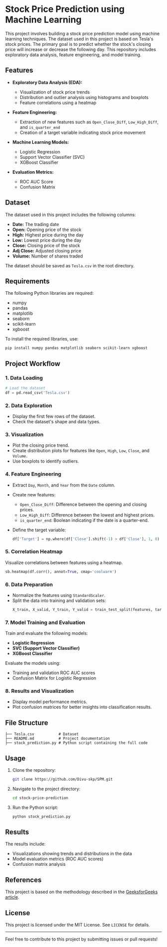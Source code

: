 # Stock Price Prediction using Machine Learning

This project involves building a stock price prediction model using machine learning techniques. The dataset used in this project is based on Tesla's stock prices. The primary goal is to predict whether the stock's closing price will increase or decrease the following day. This repository includes exploratory data analysis, feature engineering, and model training.

## Features
- **Exploratory Data Analysis (EDA):**
  - Visualization of stock price trends
  - Distribution and outlier analysis using histograms and boxplots
  - Feature correlations using a heatmap

- **Feature Engineering:**
  - Extraction of new features such as `Open_Close_Diff`, `Low_High_Diff`, and `is_quarter_end`
  - Creation of a target variable indicating stock price movement

- **Machine Learning Models:**
  - Logistic Regression
  - Support Vector Classifier (SVC)
  - XGBoost Classifier

- **Evaluation Metrics:**
  - ROC AUC Score
  - Confusion Matrix

## Dataset
The dataset used in this project includes the following columns:
- **Date:** The trading date
- **Open:** Opening price of the stock
- **High:** Highest price during the day
- **Low:** Lowest price during the day
- **Close:** Closing price of the stock
- **Adj Close:** Adjusted closing price
- **Volume:** Number of shares traded

The dataset should be saved as `Tesla.csv` in the root directory.

## Requirements
The following Python libraries are required:
- numpy
- pandas
- matplotlib
- seaborn
- scikit-learn
- xgboost

To install the required libraries, use:
```bash
pip install numpy pandas matplotlib seaborn scikit-learn xgboost
```

## Project Workflow

### 1. Data Loading
```python
# Load the dataset
df = pd.read_csv('Tesla.csv')
```

### 2. Data Exploration
- Display the first few rows of the dataset.
- Check the dataset's shape and data types.

### 3. Visualization
- Plot the closing price trend.
- Create distribution plots for features like `Open`, `High`, `Low`, `Close`, and `Volume`.
- Use boxplots to identify outliers.

### 4. Feature Engineering
- Extract `Day`, `Month`, and `Year` from the `Date` column.
- Create new features:
  - `Open_Close_Diff`: Difference between the opening and closing prices.
  - `Low_High_Diff`: Difference between the lowest and highest prices.
  - `is_quarter_end`: Boolean indicating if the date is a quarter-end.

- Define the target variable:
  ```python
  df['Target'] = np.where(df['Close'].shift(-1) > df['Close'], 1, 0)
  ```

### 5. Correlation Heatmap
Visualize correlations between features using a heatmap.
```python
sb.heatmap(df.corr(), annot=True, cmap='coolwarm')
```

### 6. Data Preparation
- Normalize the features using `StandardScaler`.
- Split the data into training and validation sets:
  ```python
  X_train, X_valid, Y_train, Y_valid = train_test_split(features, target, test_size=0.1, random_state=2022)
  ```

### 7. Model Training and Evaluation
Train and evaluate the following models:
- **Logistic Regression**
- **SVC (Support Vector Classifier)**
- **XGBoost Classifier**

Evaluate the models using:
- Training and validation ROC AUC scores
- Confusion Matrix for Logistic Regression

### 8. Results and Visualization
- Display model performance metrics.
- Plot confusion matrices for better insights into classification results.

## File Structure
```
├── Tesla.csv           # Dataset
├── README.md           # Project documentation
├── stock_prediction.py # Python script containing the full code
```

## Usage
1. Clone the repository:
   ```bash
   git clone https://github.com/Divu-skp/SPM.git
   ```
2. Navigate to the project directory:
   ```bash
   cd stock-price-prediction
   ```
3. Run the Python script:
   ```bash
   python stock_prediction.py
   ```

## Results
The results include:
- Visualizations showing trends and distributions in the data
- Model evaluation metrics (ROC AUC scores)
- Confusion matrix analysis

## References
This project is based on the methodology described in the [GeeksforGeeks article](https://www.geeksforgeeks.org/stock-price-prediction-using-machine-learning-in-python/).

## License
This project is licensed under the MIT License. See `LICENSE` for details.

---
Feel free to contribute to this project by submitting issues or pull requests!
